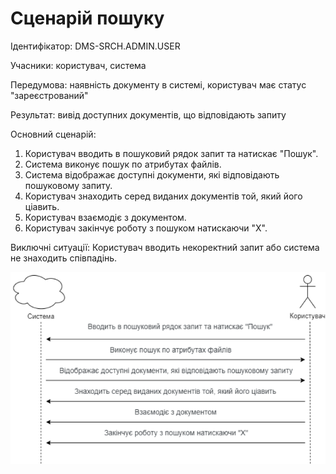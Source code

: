 # Сценарій пошуку

Ідентифікатор: DMS-SRCH.ADMIN.USER

Учасники: користувач, система

Передумова: наявність документу в системі, користувач має статус "зареєстрований"

Результат: вивід доступних документів, що відповідають запиту

Основний сценарій:
   1. Користувач вводить в пошуковий рядок запит та натискає "Пошук".
   2. Система виконує пошук по атрибутах файлів.
   3. Система відображає доступні документи, які відповідають пошуковому запиту.
   4. Користувач знаходить серед виданих документів той, який його ціавить.
   5. Користувач взаємодіє з документом.
   6. Користувач закінчує роботу з пошуком натискаючи "Х".

Виключні ситуації: Користувач вводить некоректний запит або система не знаходить співпадінь.

![](https://github.com/shooterdimon/DocumentManagementSystem/blob/master/UseCases/Research.png)

